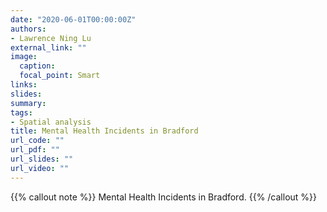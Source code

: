 ```yaml
---
date: "2020-06-01T00:00:00Z"
authors: 
- Lawrence Ning Lu
external_link: ""
image:
  caption: 
  focal_point: Smart
links:
slides:
summary:
tags:
- Spatial analysis
title: Mental Health Incidents in Bradford
url_code: ""
url_pdf: ""
url_slides: ""
url_video: ""
---
```


{{% callout note %}}
Mental Health Incidents in Bradford.
{{% /callout %}}